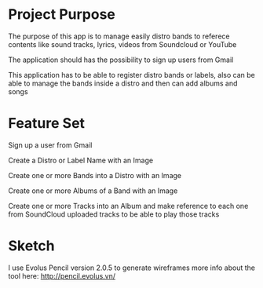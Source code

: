 # Project Purpose
The purpose of this app is to manage easily distro bands to referece
contents like sound tracks, lyrics, videos from Soundcloud or YouTube

The application should has the possibility to sign up users from
Gmail

This application has to be able to register distro bands or labels, 
also can be able to manage the bands inside a distro and
then can add albums and songs

# Feature Set
Sign up a user from Gmail

Create a Distro or Label Name with an Image

Create one or more Bands into a Distro with an Image

Create one or more Albums of a Band with an Image

Create one or more Tracks into an Album and 
make reference to each one from SoundCloud uploaded tracks
to be able to play those tracks

# Sketch
I use Evolus Pencil version 2.0.5 to generate wireframes
more info about the tool here: http://pencil.evolus.vn/
